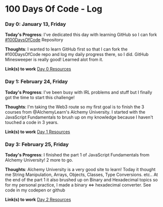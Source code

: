 # 100 Days Of Code - Log
<!---
### Day 0: February 30, 2016 (Example 1)
##### (delete me or comment me out)

**Today's Progress**: Fixed CSS, worked on canvas functionality for the app.

**Thoughts:** I really struggled with CSS, but, overall, I feel like I am slowly getting better at it. Canvas is still new for me, but I managed to figure out some basic functionality.

**Link to work:** [Calculator App](http://www.example.com)

### Day 0: February 30, 2016 (Example 2)
##### (delete me or comment me out)

**Today's Progress**: Fixed CSS, worked on canvas functionality for the app.

**Thoughts**: I really struggled with CSS, but, overall, I feel like I am slowly getting better at it. Canvas is still new for me, but I managed to figure out some basic functionality.

**Link(s) to work**: [Calculator App](http://www.example.com)


### Day 1: June 27, Monday

**Today's Progress**: I've gone through many exercises on FreeCodeCamp.

**Thoughts** I've recently started coding, and it's a great feeling when I finally solve an algorithm challenge after a lot of attempts and hours spent.

**Link(s) to work**
1. [Find the Longest Word in a String](https://www.freecodecamp.com/challenges/find-the-longest-word-in-a-string)
2. [Title Case a Sentence](https://www.freecodecamp.com/challenges/title-case-a-sentence)
-->

### Day 0: January 13, Friday

**Today's Progress**: I've dedicated this day with learning GitHub so I can fork [#100DaysOfCode](https://github.com/kallaway/100-days-of-code) Repository

**Thoughts**: I wanted to learn GitHub first so that I can fork the #100DaysOfCode repo and log my daily progress there, so I did. GitHub Minesweeper is really good! Learned alot from it.

**Link(s) to work**
[Day 0 Resources](https://github.com/jcsdev31/100-days-of-code-resources/tree/main/Day%200)

### Day 1: February 24, Friday

**Today's Progress**: I've been busy with IRL problems and stuff but I finally got the time to start this challenge!

**Thoughts**: I'm taking the Web3 route so my first goal is to finish the 3 courses from @AlchemyLearn's Alchemy University. I started with the JavaScript Fundamentals to brush up on my knowledge because I haven't touched a code in 3 years.

**Link(s) to work**
[Day 1 Resources](https://github.com/jcsdev31/100-days-of-code-resources/tree/main/Day%201)

### Day 3: February 25, Friday

**Today's Progress**: I finished the part 1 of JavaScript Fundamentals from Alchemy University! 2 more to go.

**Thoughts**: Alchemy University is a very good site to learn! Today it thought me String Manipulation, Arrays, Objects, Classes, Type Conversions. etc.. At the end of the part 1 it also brushed up on Binary and Hexadecimal topics so for my personal practice, I made a binary <=> hexadecimal converter. See code in my codepen or github

**Link(s) to work**
[Day 2 Resources](https://github.com/jcsdev31/100-days-of-code-resources/tree/main/Day%202)
